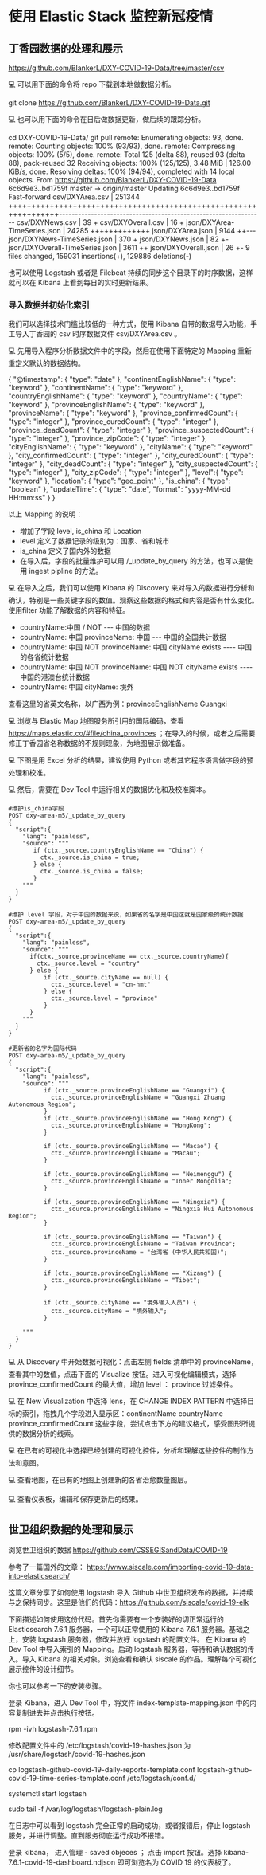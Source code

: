 # 使用 Elastic Stack 监控新冠疫情

## 丁香园数据的处理和展示

https://github.com/BlankerL/DXY-COVID-19-Data/tree/master/csv

💻 可以用下面的命令将 repo 下载到本地做数据分析。

git clone https://github.com/BlankerL/DXY-COVID-19-Data.git

💻 也可以用下面的命令在日后做数据更新，做后续的跟踪分析。

cd DXY-COVID-19-Data/
git pull
remote: Enumerating objects: 93, done.
remote: Counting objects: 100% (93/93), done.
remote: Compressing objects: 100% (5/5), done.
remote: Total 125 (delta 88), reused 93 (delta 88), pack-reused 32
Receiving objects: 100% (125/125), 3.48 MiB | 126.00 KiB/s, done.
Resolving deltas: 100% (94/94), completed with 14 local objects.
From https://github.com/BlankerL/DXY-COVID-19-Data
   6c6d9e3..bd1759f  master     -> origin/master
Updating 6c6d9e3..bd1759f
Fast-forward
 csv/DXYArea.csv                 | 251344 +++++++++++++++++++++++++++++++++++++++++++++++++++++++++++++++++----------------------------------------------------------------
 csv/DXYNews.csv                 |     39 +
 csv/DXYOverall.csv              |     16 +
 json/DXYArea-TimeSeries.json    |  24285 +++++++++++++
 json/DXYArea.json               |   9144 ++---
 json/DXYNews-TimeSeries.json    |    370 +
 json/DXYNews.json               |     82 +-
 json/DXYOverall-TimeSeries.json |   3611 ++
 json/DXYOverall.json            |     26 +-
 9 files changed, 159031 insertions(+), 129886 deletions(-)

也可以使用 Logstash 或者是 Filebeat 持续的同步这个目录下的时序数据，这样就可以在 Kibana 上看到每日的实时更新结果。

### 导入数据并初始化索引

我们可以选择技术门槛比较低的一种方式，使用 Kibana 自带的数据导入功能，手工导入丁香园的 csv 时序数据文件  csv/DXYArea.csv 。

💻 先用导入程序分析数据文件中的字段，然后在使用下面特定的 Mapping 重新重定义默认的数据结构。

{
  "@timestamp": {
    "type": "date"
  },
  "continentEnglishName": {
    "type": "keyword"
  },
  "continentName": {
    "type": "keyword"
  },
  "countryEnglishName": {
    "type": "keyword"
  },
  "countryName": {
    "type": "keyword"
  },
  "provinceEnglishName": {
    "type": "keyword"
  },
  "provinceName": {
    "type": "keyword"
  },
  "province_confirmedCount": {
    "type": "integer"
  },
  "province_curedCount": {
    "type": "integer"
  },
  "province_deadCount": {
    "type": "integer"
  },
  "province_suspectedCount": {
    "type": "integer"
  },
  "province_zipCode": {
    "type": "integer"
  },
  "cityEnglishName": {
    "type": "keyword"
  },
  "cityName": {
    "type": "keyword"
  },
  "city_confirmedCount": {
    "type": "integer"
  },
  "city_curedCount": {
    "type": "integer"
  },
  "city_deadCount": {
    "type": "integer"
  },
  "city_suspectedCount": {
    "type": "integer"
  },
  "city_zipCode": {
    "type": "integer"
  },
  "level":{
    "type": "keyword"
  },
  "location": {
      "type": "geo_point"
  },
  "is_china": {
      "type": "boolean"
  },
  "updateTime": {
    "type": "date",
    "format": "yyyy-MM-dd HH:mm:ss"
  }
}

以上 Mapping 的说明：

* 增加了字段 level, is_china 和 Location
* level 定义了数据记录的级别为：国家、省和城市
* is_china 定义了国内外的数据
* 在导入后，字段的批量维护可以用 /_update_by_query 的方法，也可以是使用 ingest pipline 的方法。

💻 在导入之后，我们可以使用 Kibana 的 Discovery 来对导入的数据进行分析和确认，特别是一些关键字段的数值。观察这些数据的格式和内容是否有什么变化。使用filter 功能了解数据的内容和特征。

* countryName:中国 / NOT   --- 中国的数据
* countryName: 中国  provinceName: 中国   --- 中国的全国共计数据
* countryName: 中国   NOT provinceName: 中国 cityName exists   ---- 中国的各省统计数据
* countryName: 中国   NOT provinceName: 中国 NOT cityName exists  ---- 中国的港澳台统计数据
* countryName: 中国   cityName: 境外

查看这里的省英文名称，以广西为例：provinceEnglishName	Guangxi

💻 浏览与 Elastic Map 地图服务所引用的国际编码，查看 https://maps.elastic.co/#file/china_provinces ；在导入的时候，或者之后需要修正丁香园省名称数据的不规则现象，为地图展示做准备。

💻 下图是用 Excel 分析的结果，建议使用 Python 或者其它程序语言做字段的预处理和校准。

💻 然后，需要在 Dev Tool 中运行相关的数据优化和及校准脚本。

```
#维护is_china字段
POST dxy-area-m5/_update_by_query
{
  "script":{
    "lang": "painless",
    "source": """
       if (ctx._source.countryEnglishName == "China") {
         ctx._source.is_china = true;
       } else {
         ctx._source.is_china = false;
       }
    """
  }
}

#维护 level 字段，对于中国的数据来说，如果省的名字是中国这就是国家级的统计数据
POST dxy-area-m5/_update_by_query
{
  "script":{
    "lang": "painless",
    "source": """
      if(ctx._source.provinceName == ctx._source.countryName){
        ctx._source.level = "country"
      } else {
          if (ctx._source.cityName == null) {
            ctx._source.level = "cn-hmt"
          } else {
            ctx._source.level = "province"
          }
      }
    """
  }
}

#更新省的名字为国际代码
POST dxy-area-m5/_update_by_query
{
  "script":{
    "lang": "painless",
    "source": """
          if (ctx._source.provinceEnglishName == "Guangxi") {
            ctx._source.provinceEnglishName = "Guangxi Zhuang Autonomous Region";
          }
          if (ctx._source.provinceEnglishName == "Hong Kong") {
            ctx._source.provinceEnglishName = "HongKong";
          }

          if (ctx._source.provinceEnglishName == "Macao") {
            ctx._source.provinceEnglishName = "Macau";
          }

          if (ctx._source.provinceEnglishName == "Neimenggu") {
            ctx._source.provinceEnglishName = "Inner Mongolia";
          }

          if (ctx._source.provinceEnglishName == "Ningxia") {
            ctx._source.provinceEnglishName = "Ningxia Hui Autonomous Region";
          }

          if (ctx._source.provinceEnglishName == "Taiwan") {
            ctx._source.provinceEnglishName = "Taiwan Province";
            ctx._source.provinceName = "台湾省 (中华人民共和国)";
          }

          if (ctx._source.provinceEnglishName == "Xizang") {
            ctx._source.provinceEnglishName = "Tibet";
          }
          
          if (ctx._source.cityName == "境外输入人员") {
            ctx._source.cityName = "境外输入";
          }
          
    """
  }
}
```

💻 从 Discovery 中开始数据可视化：点击左侧 fields 清单中的 provinceName，查看其中的数值，点击下面的 Visualize 按钮。进入可视化编辑模式，选择 province_confirmedCount 的最大值，增加 level ： province 过滤条件。

💻 在 New Visualization 中选择 lens，在 CHANGE INDEX PATTERN 中选择目标的索引，拖拽几个字段进入显示区：continentName countryName province_confirmedCount 这些字段，尝试点击下方的建议格式，感受图形所提供的数据分析的线索。

💻 在已有的可视化中选择已经创建的可视化控件，分析和理解这些控件的制作方法和意图。

💻 查看地图，在已有的地图上创建新的各省治愈数量图层。

💻 查看仪表板，编辑和保存更新后的结果。

## 世卫组织数据的处理和展示

浏览世卫组织的数据 https://github.com/CSSEGISandData/COVID-19

参考了一篇国外的文章： https://www.siscale.com/importing-covid-19-data-into-elasticsearch/

这篇文章分享了如何使用 logstash 导入 Github 中世卫组织发布的数据，并持续与之保持同步。这里是他们的代码：https://github.com/siscale/covid-19-elk

下面描述如何使用这份代码。首先你需要有一个安装好的切正常运行的 Elasticsearch 7.6.1 服务器，一个可以正常使用的 Kibana 7.6.1 服务器。基础之上，安装 logstash 服务器，修改并放好 logstash 的配置文件。 在 Kibana 的 Dev Tool 中导入索引的 Mapping。启动 logstash 服务器，等待和确认数据的传入。导入 Kibana 的相关对象。浏览查看和确认 siscale 的作品。理解每个可视化展示控件的设计细节。

你也可以参考一下的安装步骤。

登录 Kibana，进入 Dev Tool 中，将文件 index-template-mapping.json 中的内容复制进去并点击执行按钮。

rpm -ivh logstash-7.6.1.rpm

修改配置文件中的 /etc/logstash/covid-19-hashes.json  为 /usr/share/logstash/covid-19-hashes.json

cp logstash-github-covid-19-daily-reports-template.conf  logstash-github-covid-19-time-series-template.conf  /etc/logstash/conf.d/

systemctl start logstash

sudo tail -f /var/log/logstash/logstash-plain.log

在日志中可以看到 logstash 完全正常的启动成功，或者报错后，停止 logstash 服务，并进行调整。直到服务彻底运行成功不报错。

登录 kibana， 进入管理 - saved objeces ； 点击 import 按钮。选择 kibana-7.6.1-covid-19-dashboard.ndjson 即可浏览名为 COVID 19 的仪表板了。